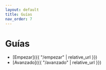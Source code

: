 ```yaml
---
layout: default
title: Guías
nav_order: 7
---
```


# Guías

- [Empezar]({{ "/empezar" | relative_url }})
- [Avanzado]({{ "/avanzado" | relative_url }})
